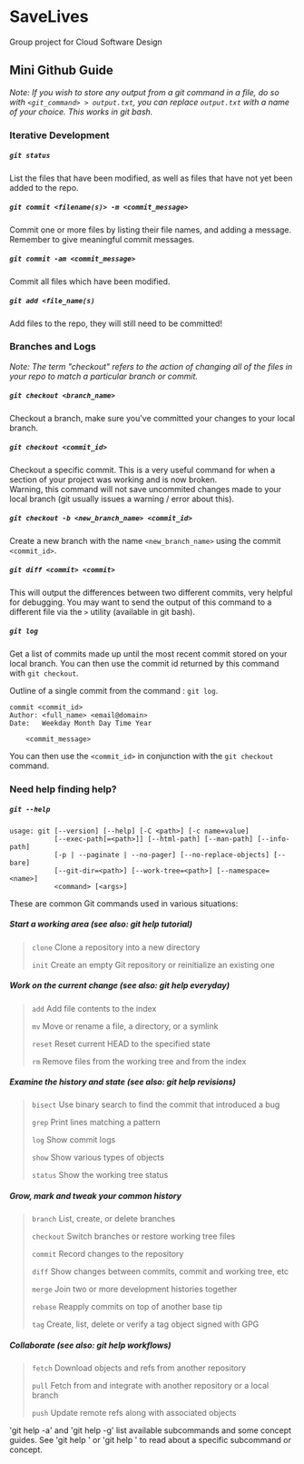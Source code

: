 # SaveLives
Group project for Cloud Software Design


## Mini Github Guide 
_Note: If you wish to store any output from a git command in a file, do so with `<git_command> > output.txt`, you can replace `output.txt` with a name of your choice. This works in git bash._
### Iterative Development

##### `git status`
List the files that have been modified, as well as files that have not yet been added to the repo.
##### `git commit <filename(s)> -m <commit_message>`
Commit one or more files by listing their file names, and adding a message. Remember to give meaningful commit messages. 
##### `git commit -am <commit_message>`
Commit all files which have been modified. 
##### `git add <file_name(s)`
Add files to the repo, they will still need to be committed!

### Branches and Logs
_Note: The term "checkout" refers to the action of changing all of the files in your repo to match a particular branch or commit._
##### `git checkout <branch_name>`
Checkout a branch, make sure you've committed your changes to your local branch.
##### `git checkout <commit_id>`
Checkout a specific commit. This is a very useful command for when a section of your project was working and is now broken.  
Warning, this command will not save uncommited changes made to your local branch (git usually issues a warning / error about this).
##### `git checkout -b <new_branch_name> <commit_id>`
Create a new branch with the name `<new_branch_name>` using the commit `<commit_id>`.
##### `git diff <commit> <commit>`
This will output the differences between two different commits, very helpful for debugging. You may want to send the output of this command to a different file via the `>` utility (available in git bash).
##### `git log`
Get a list of commits made up until the most recent commit stored on your local branch.
You can then use the commit id returned by this command with `git checkout`.

Outline of a single commit from the command : `git log`.
```
commit <commit_id>
Author: <full_name> <email@domain>
Date:   Weekday Month Day Time Year

    <commit_message>
```

You can then use the `<commit_id>` in conjunction with the `git checkout` command.

### Need help finding help?
##### `git --help`
```
usage: git [--version] [--help] [-C <path>] [-c name=value]
           [--exec-path[=<path>]] [--html-path] [--man-path] [--info-path]
           [-p | --paginate | --no-pager] [--no-replace-objects] [--bare]
           [--git-dir=<path>] [--work-tree=<path>] [--namespace=<name>]
           <command> [<args>]
```
These are common Git commands used in various situations:

##### Start a working area (see also: git help tutorial)
>   `clone`     Clone a repository into a new directory
>
>   `init`       Create an empty Git repository or reinitialize an existing one


##### Work on the current change (see also: git help everyday)
>   `add`        Add file contents to the index
>
>   `mv`         Move or rename a file, a directory, or a symlink
>
>   `reset`      Reset current HEAD to the specified state
>
>   `rm`         Remove files from the working tree and from the index


##### Examine the history and state (see also: git help revisions)
>   `bisect`     Use binary search to find the commit that introduced a bug
>
>   `grep`       Print lines matching a pattern
>
>   `log`        Show commit logs
>
>   `show`       Show various types of objects
>
>   `status`     Show the working tree status


##### Grow, mark and tweak your common history
>   `branch`     List, create, or delete branches
>
>   `checkout`   Switch branches or restore working tree files
>
>   `commit`     Record changes to the repository
>
>   `diff`       Show changes between commits, commit and working tree, etc
>
>   `merge`      Join two or more development histories together
>
>   `rebase`     Reapply commits on top of another base tip
>
>   `tag`        Create, list, delete or verify a tag object signed with GPG


##### Collaborate (see also: git help workflows)
>   `fetch`      Download objects and refs from another repository
>
>   `pull`       Fetch from and integrate with another repository or a local branch
>
>   `push`       Update remote refs along with associated objects

'git help -a' and 'git help -g' list available subcommands and some
concept guides. See 'git help <command>' or 'git help <concept>'
to read about a specific subcommand or concept.



